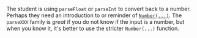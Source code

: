 The student is using `parseFloat` or `parseInt` to convert back to a number.
Perhaps they need an introduction to or reminder of [`Number(...)`](https://developer.mozilla.org/en-US/docs/Web/JavaScript/Reference/Global_Objects/Number#Using_Number_to_convert_a_Date_object).
The `parseXXX` family is _great_ if you do not know if the input is a number,
but when you know it, it's better to use the stricter `Number(...)` function.
